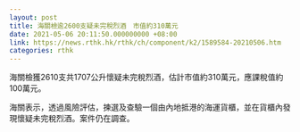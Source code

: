 ```yaml
---
layout: post
title: 海關檢逾2600支疑未完稅烈酒　市值約310萬元
date: 2021-05-06 20:11:50.000000000 +08:00
link: https://news.rthk.hk/rthk/ch/component/k2/1589584-20210506.htm
categories: rthk
---
```


海關檢獲2610支共1707公升懷疑未完稅烈酒，估計市值約310萬元，應課稅值約100萬元。

海關表示，透過風險評估，揀選及查驗一個由內地抵港的海運貨櫃，並在貨櫃內發現懷疑未完稅烈酒。案件仍在調查。
